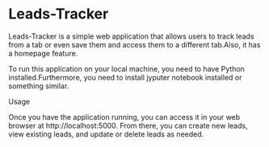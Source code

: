 # Leads-Tracker
Leads-Tracker is a simple web application that allows users to track leads  from a tab or even save them and access them to a different tab.Also, it has a homepage feature.  

To run this application on your local machine, you need to have Python installed.Furthermore, you need to install jyputer notebook installed or something similar.

Usage

Once you have the application running, you can access it in your web browser at http://localhost:5000. From there, you can create new leads, view existing leads, and update or delete leads as needed.
